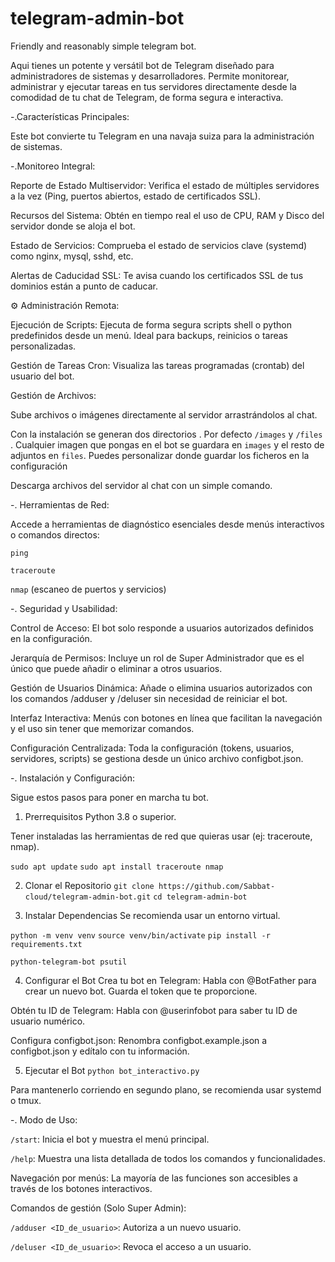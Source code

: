 # telegram-admin-bot
Friendly and reasonably simple telegram bot.

Aqui tienes un potente y versátil bot de Telegram diseñado para administradores de sistemas y desarrolladores. Permite monitorear, administrar y ejecutar tareas en tus servidores directamente desde la comodidad de tu chat de Telegram, de forma segura e interactiva.



-.Características Principales:

Este bot convierte tu Telegram en una navaja suiza para la administración de sistemas.

-.Monitoreo Integral:

Reporte de Estado Multiservidor: Verifica el estado de múltiples servidores a la vez (Ping, puertos abiertos, estado de certificados SSL).

Recursos del Sistema: Obtén en tiempo real el uso de CPU, RAM y Disco del servidor donde se aloja el bot.

Estado de Servicios: Comprueba el estado de servicios clave (systemd) como nginx, mysql, sshd, etc.

Alertas de Caducidad SSL: Te avisa cuando los certificados SSL de tus dominios están a punto de caducar.

⚙️ Administración Remota:

Ejecución de Scripts: Ejecuta de forma segura scripts shell o python predefinidos desde un menú. Ideal para backups, reinicios o tareas personalizadas.

Gestión de Tareas Cron: Visualiza las tareas programadas (crontab) del usuario del bot.

Gestión de Archivos:

Sube archivos o imágenes directamente al servidor arrastrándolos al chat.

Con la instalación se generan dos directorios . Por defecto `/images` y `/files` . Cualquier imagen que pongas en el bot se guardara en `images` y el resto de adjuntos en `files`. Puedes personalizar donde guardar los ficheros en la configuración 

Descarga archivos del servidor al chat con un simple comando.

-. Herramientas de Red:

Accede a herramientas de diagnóstico esenciales desde menús interactivos o comandos directos:

`ping`

`traceroute`

`nmap` (escaneo de puertos y servicios)

-. Seguridad y Usabilidad:

Control de Acceso: El bot solo responde a usuarios autorizados definidos en la configuración.

Jerarquía de Permisos: Incluye un rol de Super Administrador que es el único que puede añadir o eliminar a otros usuarios.

Gestión de Usuarios Dinámica: Añade o elimina usuarios autorizados con los comandos /adduser y /deluser sin necesidad de reiniciar el bot.

Interfaz Interactiva: Menús con botones en línea que facilitan la navegación y el uso sin tener que memorizar comandos.

Configuración Centralizada: Toda la configuración (tokens, usuarios, servidores, scripts) se gestiona desde un único archivo configbot.json.

-. Instalación y Configuración:

Sigue estos pasos para poner en marcha tu bot.

1. Prerrequisitos
Python 3.8 o superior.

Tener instaladas las herramientas de red que quieras usar (ej: traceroute, nmap).

`sudo apt update`
`sudo apt install traceroute nmap`

2. Clonar el Repositorio
`git clone https://github.com/Sabbat-cloud/telegram-admin-bot.git`
`cd telegram-admin-bot`

3. Instalar Dependencias
Se recomienda usar un entorno virtual.

`python -m venv venv`
`source venv/bin/activate`
`pip install -r requirements.txt`

`python-telegram-bot
psutil`

4. Configurar el Bot
Crea tu bot en Telegram: Habla con @BotFather para crear un nuevo bot. Guarda el token que te proporcione.

Obtén tu ID de Telegram: Habla con @userinfobot para saber tu ID de usuario numérico.

Configura configbot.json: Renombra configbot.example.json a configbot.json y edítalo con tu información.

5. Ejecutar el Bot
`python bot_interactivo.py`

Para mantenerlo corriendo en segundo plano, se recomienda usar systemd o tmux.

-. Modo de Uso:

`/start`: Inicia el bot y muestra el menú principal.

`/help`: Muestra una lista detallada de todos los comandos y funcionalidades.

Navegación por menús: La mayoría de las funciones son accesibles a través de los botones interactivos.

Comandos de gestión (Solo Super Admin):

`/adduser <ID_de_usuario>`: Autoriza a un nuevo usuario.

`/deluser <ID_de_usuario>`: Revoca el acceso a un usuario.
